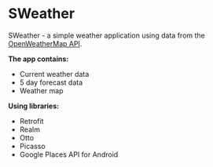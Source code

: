 # SWeather


SWeather - a simple weather application using data from the [OpenWeatherMap API](http://openweathermap.org/api).

**The app contains:** 
- Current weather data
- 5 day forecast data
- Weather map

**Using libraries:** 
- Retrofit
- Realm
- Otto
- Picasso
- Google Places API for Android


